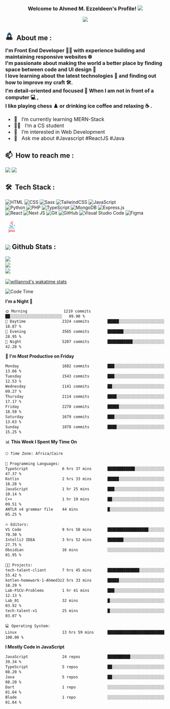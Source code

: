 <h3 align="center">
  Welcome to Ahmed M. Ezzeldeen's Profile!
  <img src="https://media.giphy.com/media/hvRJCLFzcasrR4ia7z/giphy.gif" width="28">
</h3>

<!-- Typing SVG by DenverCoder1 - https://github.com/DenverCoder1/readme-typing-svg -->
<p align="center">
  <a href="https://github.com/DenverCoder1/readme-typing-svg"><img src="https://readme-typing-svg.herokuapp.com/?lines=I'm%20Junior%20Software%20Engineer%20👨‍💻;I'm%20Front-End%20developer;Always%20learning%20new%20things&font=Fira%20Code&center=true&width=440&height=45&color=2196f3&vCenter=true&size=24"></a>
</p>

## <img src ="https://github.com/0xAbdulKhalid/0xAbdulKhalid/raw/main/assets/mdImages/about_me.gif" width=25px> &nbsp;About me :

<p Style="font-size:16px; font-weight:bold; ">
I'm Front End Developer 🧑‍💻 with experience building and maintaining responsive websites 🌐<br>
I'm passionate about making the world a better place by finding space between code and UI design 🎨<br>
I love learning about the latest technologies 🚀 and finding out how to improve my craft 🛠️.<br> I'm detail-oriented and focused 🤏 
When I am not in front of a computer 💻️ ,<br> I like playing chess ♟️ or drinking ice coffee and relaxing ☕️ .
</p>

<ul style="font-size:16px">
<li>🌱 &nbsp; I’m currently learning MERN-Stack</li>
<li>👨‍💻 &nbsp; I’m a CS student</li>
<li>👀 &nbsp; I’m interested in Web Development</li>
<li>💬 &nbsp; Ask me about #Javascript #ReactJS #Java</li>
</ul>

## 📫 &nbsp;How to reach me :

<a href="https://www.linkedin.com/in/ahmed3zzeldeen/" target="_blank"><img src="https://img.shields.io/badge/-Ahmed%20M.%20Ezzeldeen-0077B5?style=for-the-badge&logo=Linkedin&logoColor=white"/></a>
<a href="https://telegram.me/Ahmed3zzeldeen" target="_blank"><img src="https://img.shields.io/badge/-Ahmed%20M.%20Ezzeldeen-0077B5?style=for-the-badge&logo=Telegram&logoColor=white"/></a>

## 🛠 &nbsp;Tech Stack :

![HTML](https://img.shields.io/badge/HTML5-E34F26?style=for-the-badge&logo=html5&logoColor=white) ![CSS](https://img.shields.io/badge/CSS3-1572B6?style=for-the-badge&logo=css3&logoColor=white) ![Sass](https://img.shields.io/badge/Sass-CC6699?style=for-the-badge&logo=sass&logoColor=white) ![TailwindCSS](https://img.shields.io/badge/tailwindcss-%2338B2AC.svg?style=for-the-badge&logo=tailwind-css&logoColor=white) ![JavaScript](https://img.shields.io/badge/JavaScript-323330?style=for-the-badge&logo=javascript&logoColor=F7DF1E) </br> ![Python](https://img.shields.io/badge/Python-FFD43B?style=for-the-badge&logo=python&logoColor=blue) ![PHP](https://img.shields.io/badge/PHP-777BB4?style=for-the-badge&logo=php&logoColor=white) ![TypeScript](https://img.shields.io/badge/typescript-%23007ACC.svg?style=for-the-badge&logo=typescript&logoColor=white) ![MongoDB](https://img.shields.io/badge/MongoDB-%234ea94b.svg?style=for-the-badge&logo=mongodb&logoColor=white) ![Express.js](https://img.shields.io/badge/express.js-%23404d59.svg?style=for-the-badge&logo=express&logoColor=%2361DAFB) </br> ![React](https://img.shields.io/badge/react-%2320232a.svg?style=for-the-badge&logo=react&logoColor=%2361DAFB) ![Next JS](https://img.shields.io/badge/Next-black?style=for-the-badge&logo=next.js&logoColor=white) ![Git](https://img.shields.io/badge/GIT-E44C30?style=for-the-badge&logo=git&logoColor=white) ![GitHub](https://img.shields.io/badge/GitHub-100000?style=for-the-badge&logo=github&logoColor=white) ![Visual Studio Code](https://img.shields.io/badge/VSCode-0078D4?style=for-the-badge&logo=visual%20studio%20code&logoColor=white) ![Figma](https://img.shields.io/badge/figma-%23F24E1E.svg?style=for-the-badge&logo=figma&logoColor=white)&nbsp;

<a href="https://www.java.com" target="_blank"> <img src="https://raw.githubusercontent.com/devicons/devicon/master/icons/java/java-original-wordmark.svg" alt="java" width="40" height="40"/></a>

<!-- ![Figma](https://img.shields.io/badge/figma-05122A.svg?style=for-the-badge&logo=figma&logoColor=white) -->

## <img src = "https://media.giphy.com/media/iY8CRBdQXODJSCERIr/giphy.gif" align="center" width ="30px"> Github Stats :

![](https://github-readme-stats.vercel.app/api?username=Ahmed3zzeldeen&theme=tokyonight&hide_border=false&include_all_commits=false&count_private=false)<br/>
![](https://github-readme-streak-stats.herokuapp.com/?user=Ahmed3zzeldeen&theme=tokyonight&hide_border=false)<br/>
![](https://github-readme-stats.vercel.app/api/top-langs?username=Ahmed3zzeldeen&theme=tokyonight&hide_border=false&layout=compact&include_all_commits=true&count_private=false)<br/>

[![willianrod's wakatime stats](https://github-readme-stats.vercel.app/api/wakatime?username=ahmed3zzeldeen&layout=compact)](https://github.com/anuraghazra/github-readme-stats)

<!--START_SECTION:waka-->
![Code Time](http://img.shields.io/badge/Code%20Time-1%2C385%20hrs%2010%20mins-blue)

**I'm a Night 🦉** 

```text
🌞 Morning                1219 commits        ██░░░░░░░░░░░░░░░░░░░░░░░   09.90 % 
🌆 Daytime                2324 commits        █████░░░░░░░░░░░░░░░░░░░░   18.87 % 
🌃 Evening                3565 commits        ███████░░░░░░░░░░░░░░░░░░   28.95 % 
🌙 Night                  5207 commits        ███████████░░░░░░░░░░░░░░   42.28 % 
```
📅 **I'm Most Productive on Friday** 

```text
Monday                   1682 commits        ███░░░░░░░░░░░░░░░░░░░░░░   13.66 % 
Tuesday                  1543 commits        ███░░░░░░░░░░░░░░░░░░░░░░   12.53 % 
Wednesday                1141 commits        ██░░░░░░░░░░░░░░░░░░░░░░░   09.27 % 
Thursday                 2114 commits        ████░░░░░░░░░░░░░░░░░░░░░   17.17 % 
Friday                   2278 commits        █████░░░░░░░░░░░░░░░░░░░░   18.50 % 
Saturday                 1679 commits        ███░░░░░░░░░░░░░░░░░░░░░░   13.63 % 
Sunday                   1878 commits        ████░░░░░░░░░░░░░░░░░░░░░   15.25 % 
```


📊 **This Week I Spent My Time On** 

```text
🕑︎ Time Zone: Africa/Cairo

💬 Programming Languages: 
TypeScript               6 hrs 37 mins       ████████████░░░░░░░░░░░░░   47.37 % 
Kotlin                   2 hrs 33 mins       █████░░░░░░░░░░░░░░░░░░░░   18.28 % 
JavaScript               1 hr 25 mins        ███░░░░░░░░░░░░░░░░░░░░░░   10.14 % 
C++                      1 hr 19 mins        ██░░░░░░░░░░░░░░░░░░░░░░░   09.51 % 
ANTLR v4 grammar file    44 mins             █░░░░░░░░░░░░░░░░░░░░░░░░   05.25 % 

🔥 Editors: 
VS Code                  9 hrs 50 mins       ██████████████████░░░░░░░   70.30 % 
IntelliJ IDEA            3 hrs 52 mins       ███████░░░░░░░░░░░░░░░░░░   27.75 % 
Obsidian                 16 mins             ░░░░░░░░░░░░░░░░░░░░░░░░░   01.95 % 

🐱‍💻 Projects: 
tech-talent-client       7 hrs 45 mins       ██████████████░░░░░░░░░░░   55.42 % 
kotlen-homework-1-Ahmed3z2 hrs 33 mins       █████░░░░░░░░░░░░░░░░░░░░   18.29 % 
Lab-FSCU-Problems        1 hr 41 mins        ███░░░░░░░░░░░░░░░░░░░░░░   12.13 % 
Lab_01                   32 mins             █░░░░░░░░░░░░░░░░░░░░░░░░   03.92 % 
tech-talent-v1           25 mins             █░░░░░░░░░░░░░░░░░░░░░░░░   03.07 % 

💻 Operating System: 
Linux                    13 hrs 59 mins      █████████████████████████   100.00 % 
```

**I Mostly Code in JavaScript** 

```text
JavaScript               24 repos            ██████████░░░░░░░░░░░░░░░   39.34 % 
TypeScript               5 repos             ██░░░░░░░░░░░░░░░░░░░░░░░   08.20 % 
Java                     5 repos             ██░░░░░░░░░░░░░░░░░░░░░░░   08.20 % 
Dart                     1 repo              ░░░░░░░░░░░░░░░░░░░░░░░░░   01.64 % 
Blade                    1 repo              ░░░░░░░░░░░░░░░░░░░░░░░░░   01.64 % 
```




<!--END_SECTION:waka-->
